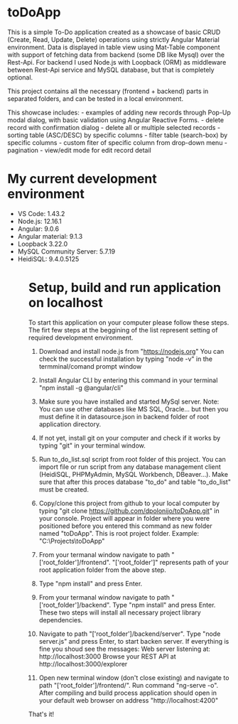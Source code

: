 # toDoApp

This is a simple To-Do application created as a showcase of basic CRUD (Create, Read, Update, Delete) operations using strictly Angular Material environment.
Data is displayed in table view using Mat-Table component with support of fetching data from backend (some DB like Mysql) over the Rest-Api.
For backend I used Node.js with Loopback (ORM) as middleware between Rest-Api service and MySQL database, but that is completely optional.  

This project contains all the necessary (frontend + backend) parts in separated folders, and can be tested in a local environment.

This showcase includes: 
	- examples of adding new records through Pop-Up modal dialog, with basic validation using Angular Reactive Forms.
	- delete record with confirmation dialog
	- delete all or multiple selected records
	- sorting table (ASC/DESC) by specific columns
	- filter table (search-box) by specific columns
	- custom fiter of specific column from drop-down menu
	- pagination
	- view/edit mode for edit record detail

# My current development environment

<ul>
    <li>VS Code: 1.43.2</li>
    <li>Node.js: 12.16.1</li>
    <li>Angular: 9.0.6</li>
    <li>Angular material: 9.1.3</li>
    <li>Loopback 3.22.0</li>
    <li>MySQL Community Server: 5.7.19</li>
    <li>HeidiSQL: 9.4.0.5125</li>
<ul>




# Setup, build and run application on localhost

To start this application on your computer please follow these steps.
The firt few steps at the beggining of the list represent setting of required development environment. 

1. Download and install node.js from "https://nodejs.org"
   You can check the successful installation by typing "node -v" in the termminal/comand prompt window

2. Install Angular CLI by entering this command in your terminal "npm install -g @angular/cli"

3. Make sure you have installed and started MySql server. Note: You can use other databases like MS SQL, Oracle... but then you must define it in datasource.json in backend folder of root application directory.  

4. If not yet, install git on your computer and check if it works by typing "git" in your terminal window.

5. Run to_do_list.sql script from root folder of this project. You can import file or run script from any database management client (HeidiSQL, PHPMyAdmin, MySQL Workbench, DBeaver...). 
   Make sure that after this proces database "to_do" and table "to_do_list" must be created.

6. Copy/clone this project from github to your local computer by typing "git clone https://github.com/dpolonijo/toDoApp.git" in your console.
   Project will appear in folder where you were positioned before you entered this command as new folder named "toDoApp". This is root project folder.
   Example: "C:\Projects\toDoApp\"

7. From your termanal window navigate to path "['root_folder']/frontend". "['root_folder']" represents path of your root application folder from the above step.

8. Type "npm install" and press Enter.

9. From your termanal window navigate to path "['root_folder']/backend". Type "npm install" and press Enter. These two steps will install all necessary project library dependencies.

10. Navigate to path "['root_folder']/backend/server". Type "node server.js" and press Enter, to start backen server. 
    If everything is fine you shoud see the messages:
	Web server listening at: http://localhost:3000
	Browse your REST API at http://localhost:3000/explorer

11. Open new terminal window (don't close existing) and navigate to path "['root_folder']/frontend/". Run command "ng-serve -o". 
	After compiling and build process application should open in your default web browser on address "http://localhost:4200"


That's it!


